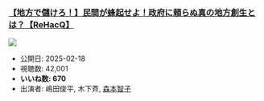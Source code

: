 ### [【地方で儲けろ！】民間が蜂起せよ！政府に頼らぬ真の地方創生とは？【ReHacQ】](https://www.youtube.com/watch?v=VqSBfTEZ3vA)
[![](https://img.youtube.com/vi/VqSBfTEZ3vA/sddefault.jpg)](https://www.youtube.com/watch?v=VqSBfTEZ3vA)
-   公開日: 2025-02-18
-   視聴数: 42,001
-   **いいね数: 670**
-   出演者: 嶋田俊平, 木下斉, [森本智子](/rehacq_fan/people/森本智子 "wikilink")
